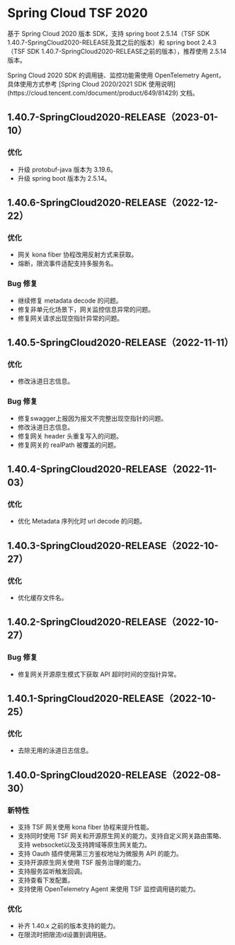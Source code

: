 # Spring Cloud TSF 2020

基于 Spring Cloud 2020 版本 SDK，支持 spring boot 2.5.14（TSF SDK 1.40.7-SpringCloud2020-RELEASE及其之后的版本）和 spring boot 2.4.3（TSF SDK 1.40.7-SpringCloud2020-RELEASE之前的版本），推荐使用 2.5.14 版本。

<dx-alert infotype="notice" title="">
Spring Cloud 2020 SDK 的调用链、监控功能需使用 OpenTelemetry Agent，具体使用方式参考  [Spring Cloud 2020/2021 SDK 使用说明](https://cloud.tencent.com/document/product/649/81429) 文档。
</dx-alert>


## 1.40.7-SpringCloud2020-RELEASE（2023-01-10）
### 优化
- 升级 protobuf-java 版本为 3.19.6。
- 升级 spring boot 版本为 2.5.14。

## 1.40.6-SpringCloud2020-RELEASE（2022-12-22）
### 优化
- 网关 kona fiber 协程改用反射方式来获取。
- 熔断，限流事件适配支持多服务名。

### Bug 修复
- 继续修复 metadata decode 的问题。
- 修复非单元化场景下，网关监控信息异常的问题。
- 修复网关请求出现空指针异常的问题。

## 1.40.5-SpringCloud2020-RELEASE（2022-11-11）
### 优化
- 修改泳道日志信息。

### Bug 修复
- 修复swagger上报因为报文不完整出现空指针的问题。
- 修改泳道日志信息。
- 修复网关 header 头重复写入的问题。
- 修复网关的 realPath 被覆盖的问题。

## 1.40.4-SpringCloud2020-RELEASE（2022-11-03）
### 优化
- 优化 Metadata 序列化时 url decode 的问题。

## 1.40.3-SpringCloud2020-RELEASE（2022-10-27）
### 优化
- 优化缓存文件名。

## 1.40.2-SpringCloud2020-RELEASE（2022-10-27）
### Bug 修复
- 修复网关开源原生模式下获取 API 超时时间的空指针异常。

## 1.40.1-SpringCloud2020-RELEASE（2022-10-25）
### 优化
- 去除无用的泳道日志信息。

## 1.40.0-SpringCloud2020-RELEASE（2022-08-30）
### 新特性
- 支持 TSF 网关使用 kona fiber 协程来提升性能。
- 支持同时使用 TSF 网关和开源原生网关的能力。支持自定义网关路由策略、支持 websocket以及支持跨域等原生网关能力。
- 支持 Oauth 插件使用第三方鉴权地址为微服务 API 的能力。
- 支持开源原生网关使用 TSF 服务治理的能力。
- 支持服务监听触发回调。
- 支持查看下发配置。
- 支持使用 OpenTelemetry Agent 来使用 TSF 监控调用链的能力。

### 优化
- 补齐 1.40.x 之前的版本支持的能力。
- 在限流时把限流id设置到调用链。
